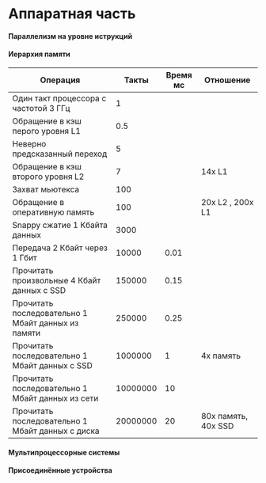 # Аппаратная часть



#### Параллелизм на уровне иструкций 

#### Иерархия памяти 
| Операция | Такты | Время мс | Отношение |
| -- | -- | -- | -- |
|Один такт процессора с частотой 3 ГГц| 1 | | |
| Обращение в кэш перого уровня L1  | 0.5 |   |  |
| Неверно предсказанный переход     | 5   |   | |
| Обращение в кэш второго уровня L2 | 7  |   | 14x L1 |
| Захват мьютекса                   | 100 |   |  |
| Обращение в оперативную память | 100 |   |20x L2 , 200x L1|
| Snappy сжатие 1 Кбайта данных  | 3000 |   | |
| Передача 2 Кбайт через 1 Гбит|10000|0.01||
| Прочитать произвольные 4 Кбайт данных с SSD|150000 |0.15 ||
| Прочитать последовательно 1 Мбайт данных из памяти |250000|0.25||
| Прочитать последовательно 1 Мбайт данных  с SSD |1000000|1|4x память|
| Прочитать последовательно 1 Мбайт данных из сети|10000000|10||
| Прочитать последовательно 1 Мбайт данных с диска|20000000|20|80x память, 40х SSD|





#### Мультипроцессорные системы 

#### Присоединённые устройства
